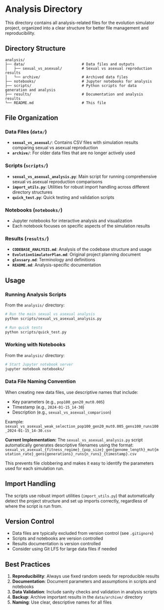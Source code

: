 # Analysis Directory

This directory contains all analysis-related files for the evolution simulator project, organized into a clear structure for better file management and reproducibility.

## Directory Structure

```
analysis/
├── data/                          # Data files and outputs
│   ├── sexual_vs_asexual/         # Sexual vs asexual reproduction results
│   └── archive/                   # Archived data files
├── notebooks/                     # Jupyter notebooks for analysis
├── scripts/                       # Python scripts for data generation and analysis
├── results/                       # Documentation and analysis results
└── README.md                      # This file
```

## File Organization

### Data Files (`data/`)
- **`sexual_vs_asexual/`**: Contains CSV files with simulation results comparing sexual vs asexual reproduction
- **`archive/`**: For older data files that are no longer actively used

### Scripts (`scripts/`)
- **`sexual_vs_asexual_analysis.py`**: Main script for running comprehensive sexual vs asexual reproduction comparisons
- **`import_utils.py`**: Utilities for robust import handling across different directory structures
- **`quick_test.py`**: Quick testing and validation scripts

### Notebooks (`notebooks/`)
- Jupyter notebooks for interactive analysis and visualization
- Each notebook focuses on specific aspects of the simulation results

### Results (`results/`)
- **`CODEBASE_ANALYSIS.md`**: Analysis of the codebase structure and usage
- **`EvolutionSimulatorPlan.md`**: Original project planning document
- **`glossary.md`**: Terminology and definitions
- **`README.md`**: Analysis-specific documentation

## Usage

### Running Analysis Scripts
From the `analysis/` directory:
```bash
# Run the main sexual vs asexual analysis
python scripts/sexual_vs_asexual_analysis.py

# Run quick tests
python scripts/quick_test.py
```

### Working with Notebooks
From the `analysis/` directory:
```bash
# Start Jupyter notebook server
jupyter notebook notebooks/
```

### Data File Naming Convention
When creating new data files, use descriptive names that include:
- Key parameters (e.g., `pop100_gen20_mut0.005`)
- Timestamp (e.g., `2024-01-15_14-30`)
- Description (e.g., `sexual_vs_asexual_comparison`)

Example: `sexual_vs_asexual_weak_selection_pop100_gen20_mut0.005_gens100_runs100_2024-01-15_14-30.csv`

**Current Implementation:**
The `sexual_vs_asexual_analysis.py` script automatically generates descriptive filenames using the format:
`sexual_vs_asexual_{fitness_regime}_{pop_size}_gen{genome_length}_mut{mutation_rate}_gens{generations}_runs{n_runs}_{timestamp}.csv`

This prevents file clobbering and makes it easy to identify the parameters used for each simulation run.

## Import Handling

The scripts use robust import utilities (`import_utils.py`) that automatically detect the project structure and set up imports correctly, regardless of where the script is run from.

## Version Control

- Data files are typically excluded from version control (see `.gitignore`)
- Scripts and notebooks are version controlled
- Results documentation is version controlled
- Consider using Git LFS for large data files if needed

## Best Practices

1. **Reproducibility**: Always use fixed random seeds for reproducible results
2. **Documentation**: Document parameters and assumptions in scripts and notebooks
3. **Data Validation**: Include sanity checks and validation in analysis scripts
4. **Backup**: Archive important results in the `data/archive/` directory
5. **Naming**: Use clear, descriptive names for all files 
